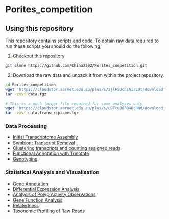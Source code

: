 # Porites_competition

## Using this repository

This repository contains scripts and code.  To obtain raw data required to run these scripts you should do the following;

1. Checkout this repository 
```bash
git clone https://github.com/China2302/Porites_competition.git
```
2. Download the raw data and unpack it from within the project repository.
```bash
cd Porites_competition
wget 'https://cloudstor.aarnet.edu.au/plus/s/zjlFSUchshirLUt/download' -O data.tgz
tar -zxvf data.tgz

# This is a much larger file required for some analyses only
wget 'https://cloudstor.aarnet.edu.au/plus/s/uDTruJ83Q4OcHHd/download' -O data.transcriptome.tgz
tar -zxvf data.transcriptome.tgz
```

### Data Processing

- [Initial Transcriptome Assembly](hpc/Assembly)
- [Symbiont Transcript Removal](hpc/psytrans)
- [Clustering transcripts and counting assigned reads](hpc/corset)
- [Functional Annotation with Trinotate](hpc/trinotate)
- [Genotyping](hpc/genotypes)

### Statistical Analysis and Visualisation

- [Gene Annotation](01_annotate.md)
- [Differential Expression Analysis](02_deseq.md)
- [Analysis of Polyp Activity Observations](04_polyp_activity.md)
- [Gene Function Analysis](05_gene_function.md)
- [Relatedness](09_genotyping.md)
- [Taxonomic Profiling of Raw Reads](07_kraken.md)